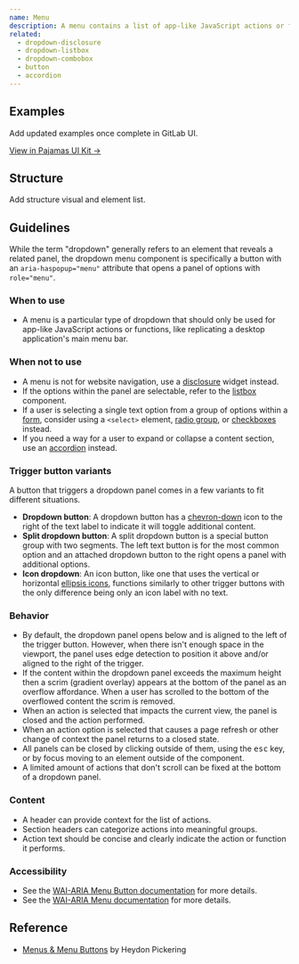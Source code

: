 ```yaml
---
name: Menu
description: A menu contains a list of app-like JavaScript actions or functions.
related:
  - dropdown-disclosure
  - dropdown-listbox
  - dropdown-combobox
  - button
  - accordion
---
```


## Examples

<todo>Add updated examples once complete in GitLab UI.</todo>

[View in Pajamas UI Kit →](https://www.figma.com/file/qEddyqCrI7kPSBjGmwkZzQ/Component-library?node-id=425%3A14)

## Structure

<todo>Add structure visual and element list.</todo>

## Guidelines

While the term "dropdown" generally refers to an element that reveals a related panel, the dropdown menu component is specifically a button with an `aria-haspopup="menu"` attribute that opens a panel of options with `role="menu"`.

### When to use

- A menu is a particular type of dropdown that should only be used for app-like JavaScript actions or functions, like replicating a desktop application's main menu bar.

### When not to use

- A menu is not for website navigation, use a [disclosure](/components/dropdown-disclosure) widget instead.
- If the options within the panel are selectable, refer to the [listbox](/components/dropdown-listbox) component.
- If a user is selecting a single text option from a group of options within a [form](/components/form), consider using a `<select>` element, [radio group](/components/radio-button), or [checkboxes](/components/checkbox) instead.
- If you need a way for a user to expand or collapse a content section, use an [accordion](/components/accordion) instead.

### Trigger button variants

A button that triggers a dropdown panel comes in a few variants to fit different situations.

- **Dropdown button**: A dropdown button has a [chevron-down](https://gitlab-org.gitlab.io/gitlab-svgs/?q=~chevron-down) icon to the right of the text label to indicate it will toggle additional content.
- **Split dropdown button**: A split dropdown button is a special button group with two segments. The left text button is for the most common option and an attached dropdown button to the right opens a panel with additional options.
- **Icon dropdown**: An icon button, like one that uses the vertical or horizontal [ellipsis icons](https://gitlab-org.gitlab.io/gitlab-svgs/?q=elli), functions similarly to other trigger buttons with the only difference being only an icon label with no text.

### Behavior

- By default, the dropdown panel opens below and is aligned to the left of the trigger button. However, when there isn't enough space in the viewport, the panel uses edge detection to position it above and/or aligned to the right of the trigger.
- If the content within the dropdown panel exceeds the maximum height then a scrim (gradient overlay) appears at the bottom of the panel as an overflow affordance. When a user has scrolled to the bottom of the overflowed content the scrim is removed.
- When an action is selected that impacts the current view, the panel is closed and the action performed.
- When an action option is selected that causes a page refresh or other change of context the panel returns to a closed state.
- All panels can be closed by clicking outside of them, using the <kbd>esc</kbd> key, or by focus moving to an element outside of the component.
- A limited amount of actions that don't scroll can be fixed at the bottom of a dropdown panel.

### Content

- A header can provide context for the list of actions.
- Section headers can categorize actions into meaningful groups.
- Action text should be concise and clearly indicate the action or function it performs.

### Accessibility

- See the [WAI-ARIA Menu Button documentation](https://www.w3.org/TR/wai-aria-practices/#menubutton) for more details.
- See the [WAI-ARIA Menu documentation](https://www.w3.org/TR/wai-aria-practices/#menu) for more details.

## Reference

- [Menus & Menu Buttons](https://inclusive-components.design/menus-menu-buttons/) by Heydon Pickering
